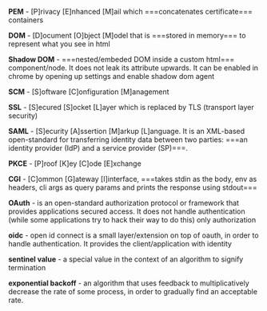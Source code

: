 **PEM** - [P]rivacy [E]nhanced [M]ail which ===concatenates certificate=== containers

**DOM** - [D]ocument [O]bject [M]odel that is ===stored in memory=== to represent what you see in html

**Shadow DOM** - ===nested/embeded DOM inside a custom html=== component/node. It does not leak its attribute upwards. It can be enabled in chrome by opening up settings and enable shadow dom agent

**SCM** - [S]oftware [C]onfiguration [M]anagement

**SSL** - [S]ecured [S]ocket [L]ayer which is replaced by TLS (transport layer security)

**SAML** - [S]ecurity [A]ssertion [M]arkup [L]anguage. It is an XML-based open-standard for transferring identity data between two parties: ===an identity provider (IdP) and a service provider (SP)===.

**PKCE** - [P]roof [K]ey [C]ode [E]xchange

**CGI** - [C]ommon [G]ateway [I]interface, ===takes stdin as the body, env as headers, cli args as query params and prints the response using stdout===

**OAuth** - is an open-standard authorization protocol or framework that provides applications secured access. It does not handle authentication (while some applications try to hack their way to do this) only authorization

**oidc** - open id connect is a small layer/extension on top of oauth, in order to handle authentication. It provides the client/application with identity

**sentinel value** - a special value in the context of an algorithm to signify termination

**exponential backoff** - an algorithm that uses feedback to multiplicatively decrease the rate of some process, in order to gradually find an acceptable rate.